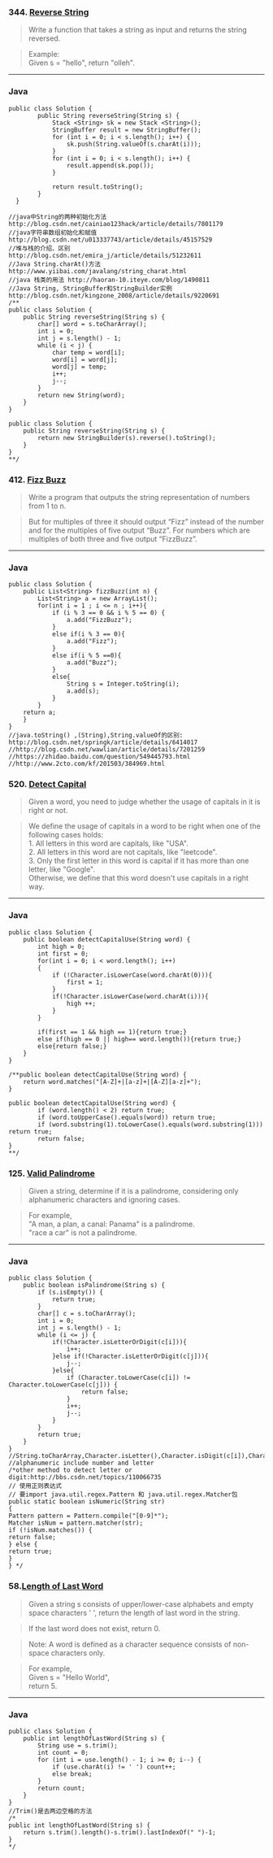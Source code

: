 ### 344. [Reverse String](https://leetcode.com/problems/reverse-string/#/description)

>Write a function that takes a string as input and returns the string reversed.  

>Example:  
>Given s = "hello", return "olleh". 
-------------------------------------------------------------------------------------
### Java
```
public class Solution {
        public String reverseString(String s) {
            Stack <String> sk = new Stack <String>();
            StringBuffer result = new StringBuffer();
            for (int i = 0; i < s.length(); i++) {  
                sk.push(String.valueOf(s.charAt(i)));
            }
            for (int i = 0; i < s.length(); i++) {  
                result.append(sk.pop());
            }

            return result.toString();
        }
  }

//java中String的两种初始化方法 http://blog.csdn.net/cainiao123hack/article/details/7801179
//java字符串数组初始化和赋值 http://blog.csdn.net/u013337743/article/details/45157529
//堆与栈的介绍、区别 http://blog.csdn.net/emira_j/article/details/51232611
//Java String.charAt()方法 http://www.yiibai.com/javalang/string_charat.html
//java 栈类的用法 http://haoran-10.iteye.com/blog/1490811
//Java String, StringBuffer和StringBuilder实例 http://blog.csdn.net/kingzone_2008/article/details/9220691 
/**
public class Solution {
    public String reverseString(String s) {
        char[] word = s.toCharArray();
        int i = 0;
        int j = s.length() - 1;
        while (i < j) {
            char temp = word[i];
            word[i] = word[j];
            word[j] = temp;
            i++;
            j--;
        }
        return new String(word);
    }
}

public class Solution {
    public String reverseString(String s) {
        return new StringBuilder(s).reverse().toString();
    }
} 
**/
```
### 412. [Fizz Buzz](https://leetcode.com/problems/fizz-buzz/#/description)
>Write a program that outputs the string representation of numbers from 1 to n.

>But for multiples of three it should output “Fizz” instead of the number and for the multiples of five output “Buzz”. For numbers which are multiples of both three and five output “FizzBuzz”.
------
### Java
```
public class Solution {
    public List<String> fizzBuzz(int n) {
        List<String> a = new ArrayList();
        for(int i = 1 ; i <= n ; i++){
            if (i % 3 == 0 && i % 5 == 0) {
                a.add("FizzBuzz");
            }
            else if(i % 3 == 0){
                a.add("Fizz");
            }
            else if(i % 5 ==0){
                a.add("Buzz");
            }
            else{
                String s = Integer.toString(i);
                a.add(s);
            }
        }
    return a;  
    }
}
//java.toString() ,(String),String.valueOf的区别: http://blog.csdn.net/springk/article/details/6414017
//http://blog.csdn.net/wawlian/article/details/7201259
//https://zhidao.baidu.com/question/549445793.html
//http://www.2cto.com/kf/201503/384969.html
```
### 520. [Detect Capital](https://leetcode.com/submissions/detail/105900699/)
> Given a word, you need to judge whether the usage of capitals in it is right or not.

>We define the usage of capitals in a word to be right when one of the following cases holds:  
     1. All letters in this word are capitals, like "USA".  
     2. All letters in this word are not capitals, like "leetcode".  
     3. Only the first letter in this word is capital if it has more than one letter, like "Google".  
>Otherwise, we define that this word doesn't use capitals in a right way.   
----
### Java
```
public class Solution {
    public boolean detectCapitalUse(String word) {
        int high = 0;
        int first = 0;
        for(int i = 0; i < word.length(); i++)
        {
            if (!Character.isLowerCase(word.charAt(0))){
                first = 1;
            }
            if(!Character.isLowerCase(word.charAt(i))){
                high ++;
            }
        } 
        
        if(first == 1 && high == 1){return true;}
        else if(high == 0 || high== word.length()){return true;}
        else{return false;}
    }
}

/**public boolean detectCapitalUse(String word) {
    return word.matches("[A-Z]+|[a-z]+|[A-Z][a-z]+");
}

public boolean detectCapitalUse(String word) {
        if (word.length() < 2) return true;
        if (word.toUpperCase().equals(word)) return true;
        if (word.substring(1).toLowerCase().equals(word.substring(1))) return true;
        return false;
}
**/
```
###  125. [Valid Palindrome](https://leetcode.com/problems/valid-palindrome/#/description)
>Given a string, determine if it is a palindrome, considering only alphanumeric characters and ignoring cases.  

>For example,  
>"A man, a plan, a canal: Panama" is a palindrome.  
>"race a car" is not a palindrome.   
----
### Java
```
public class Solution {
    public boolean isPalindrome(String s) {
        if (s.isEmpty()) {
        	return true;
        }
        char[] c = s.toCharArray();
        int i = 0;
        int j = s.length() - 1;
        while (i <= j) {
            if(!Character.isLetterOrDigit(c[i])){
                i++;
            }else if(!Character.isLetterOrDigit(c[j])){
                j--;
            }else{
                if (Character.toLowerCase(c[i]) != Character.toLowerCase(c[j])) {
        			return false;
        		}
        		i++;
        		j--;
        	}
        }
        return true;
    }
}
//String.toCharArray,Character.isLetter(),Character.isDigit(c[i]),Character.isLetterOrDigit()
//alphanumeric include number and letter
/*other method to detect letter or digit:http://bbs.csdn.net/topics/110066735
// 使用正则表达式
// 要import java.util.regex.Pattern 和 java.util.regex.Matcher包
public static boolean isNumeric(String str) 
{
Pattern pattern = Pattern.compile("[0-9]*");
Matcher isNum = pattern.matcher(str);
if (!isNum.matches()) {
return false;
} else {
return true;
}
} */
```
### 58.[Length of Last Word](https://leetcode.com/problems/length-of-last-word/#/description)
>Given a string s consists of upper/lower-case alphabets and empty space characters ' ', return the length of last word in the string.  

>If the last word does not exist, return 0.  

>Note: A word is defined as a character sequence consists of non-space characters only.  

>For example,  
>Given s = "Hello World",  
>return 5.   
----
### Java
```
public class Solution {
    public int lengthOfLastWord(String s) {
        String use = s.trim();
        int count = 0;
        for (int i = use.length() - 1; i >= 0; i--) {
            if (use.charAt(i) != ' ') count++;
            else break;
        }
        return count;
    }
}
//Trim()是去两边空格的方法
/*
public int lengthOfLastWord(String s) {
    return s.trim().length()-s.trim().lastIndexOf(" ")-1;
}
*/
```
